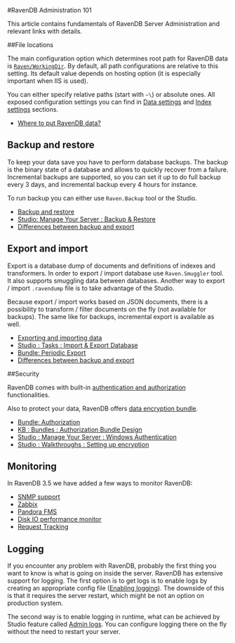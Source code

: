 ﻿#RavenDB Administration 101

This article contains fundamentals of RavenDB Server Administration and relevant links with details.

##File locations

The main configuration option which determines root path for RavenDB data is [`Raven/WorkingDir`](../configuration/configuration-options#data-settings).
By default, all path configurations are relative to this setting. Its default value depends on hosting option (it is especially important when IIS is used).

You can either specify relative paths (start with `~\`) or absolute ones. All exposed configuration settings you can find in [Data settings](../configuration/configuration-options#data-settings)
and [Index settings](../configuration/configuration-options#data-settings) sections.

- [Where to put RavenDB data?](../installation/deployment-considerations#where-to-put-ravendb-data)

## Backup and restore

To keep your data save you have to perform database backups. The backup is the binary state of a database and allows to quickly recover from a failure.
Incremental backups are supported, so you can set it up to do full backup every 3 days, and incremental backup every 4 hours for instance.

To run backup you can either use `Raven.Backup` tool or the Studio.

- [Backup and restore](../administration/backup-and-restore)
- [Studio: Manage Your Server : Backup & Restore](../../studio/management/backup-restore)
- [Differences between backup and export](../administration/differences-between-backup-and-export)

## Export and import

Export is a database dump of documents and definitions of indexes and transformers. In order to export / import database use `Raven.Smuggler` tool. It also supports
smuggling data between databases. Another way to export / import `.ravendump` file is to take advantage of the Studio.

Because export / import works based on JSON documents, there is a possibility to transform / filter documents on the fly (not available for backups).
The same like for backups, incremental export is available as well.

- [Exporting and importing data](../administration/exporting-and-importing-data)
- [Studio : Tasks : Import & Export Database](../../studio/overview/tasks/import-export-database)
- [Bundle: Periodic Export](../bundles/periodic-export)
- [Differences between backup and export](../administration/differences-between-backup-and-export)

##Security

RavenDB comes with built-in [authentication and authorization](../configuration/authentication-and-authorization) functionalities.

Also to protect your data, RavenDB offers [data encryption bundle](../bundles/encryption).

- [Bundle: Authorization](../bundles/authorization)
- [KB : Bundles : Authorization Bundle Design](../kb/authorization-bundle-design)
- [Studio : Manage Your Server : Windows Authentication](../../studio/management/windows-authentication)
- [Studio : Walkthroughs : Setting up encryption](../../studio/walkthroughs/how-to-setup-encryption)

## Monitoring

In RavenDB 3.5 we have added a few ways to monitor RavenDB:

- [SNMP support](../administration/monitoring/snmp)
- [Zabbix](../administration/monitoring/setup-zabbix)
- [Pandora FMS](../administration/monitoring/pandora-fms)
- [Disk IO performance monitor](../administration/monitoring/disk-io-perf-monitor)
- [Request Tracking](../administration/monitoring/request-tracking)

## Logging

If you encounter any problem with RavenDB, probably the first thing you want to know is what is going on inside the server. RavenDB
has extensive support for logging. The first option is to get logs is to enable logs by creating an appropriate config file ([Enabling logging](../troubleshooting/enabling-logging)).
The downside of this is that it requires the server restart, which might be not an option on production system.

The second way is to enable logging in runtime, what can be achieved by Studio feature called [Admin logs](../../studio/management/admin-logs).
You can configure logging there on the fly without the need to restart your server.